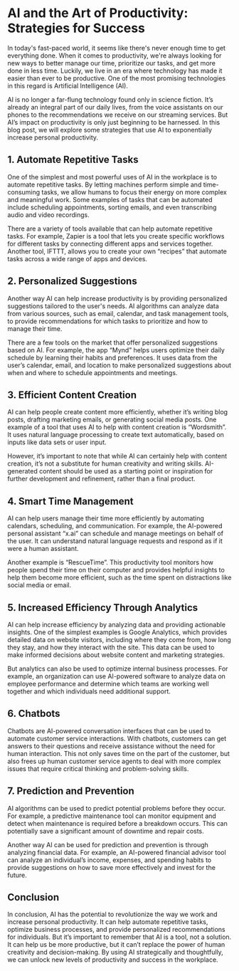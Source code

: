 # AI and the Art of Productivity: Strategies for Success

In today's fast-paced world, it seems like there's never enough time to get everything done. When it comes to productivity, we're always looking for new ways to better manage our time, prioritize our tasks, and get more done in less time. Luckily, we live in an era where technology has made it easier than ever to be productive. One of the most promising technologies in this regard is Artificial Intelligence (AI). 

AI is no longer a far-flung technology found only in science fiction. It’s already an integral part of our daily lives, from the voice assistants on our phones to the recommendations we receive on our streaming services. But AI’s impact on productivity is only just beginning to be harnessed. In this blog post, we will explore some strategies that use AI to exponentially increase personal productivity.

## 1. Automate Repetitive Tasks

One of the simplest and most powerful uses of AI in the workplace is to automate repetitive tasks. By letting machines perform simple and time-consuming tasks, we allow humans to focus their energy on more complex and meaningful work. Some examples of tasks that can be automated include scheduling appointments, sorting emails, and even transcribing audio and video recordings.

There are a variety of tools available that can help automate repetitive tasks. For example, Zapier is a tool that lets you create specific workflows for different tasks by connecting different apps and services together. Another tool, IFTTT, allows you to create your own “recipes” that automate tasks across a wide range of apps and devices.

## 2. Personalized Suggestions

Another way AI can help increase productivity is by providing personalized suggestions tailored to the user's needs. AI algorithms can analyze data from various sources, such as email, calendar, and task management tools, to provide recommendations for which tasks to prioritize and how to manage their time. 

There are a few tools on the market that offer personalized suggestions based on AI. For example, the app “Mynd” helps users optimize their daily schedule by learning their habits and preferences. It uses data from the user’s calendar, email, and location to make personalized suggestions about when and where to schedule appointments and meetings.

## 3. Efficient Content Creation

AI can help people create content more efficiently, whether it’s writing blog posts, drafting marketing emails, or generating social media posts. One example of a tool that uses AI to help with content creation is “Wordsmith”. It uses natural language processing to create text automatically, based on inputs like data sets or user input.

However, it’s important to note that while AI can certainly help with content creation, it’s not a substitute for human creativity and writing skills. AI-generated content should be used as a starting point or inspiration for further development and refinement, rather than a final product.

## 4. Smart Time Management

AI can help users manage their time more efficiently by automating calendars, scheduling, and communication. For example, the AI-powered personal assistant “x.ai” can schedule and manage meetings on behalf of the user. It can understand natural language requests and respond as if it were a human assistant.

Another example is “RescueTime”. This productivity tool monitors how people spend their time on their computer and provides helpful insights to help them become more efficient, such as the time spent on distractions like social media or email. 

## 5. Increased Efficiency Through Analytics

AI can help increase efficiency by analyzing data and providing actionable insights. One of the simplest examples is Google Analytics, which provides detailed data on website visitors, including where they come from, how long they stay, and how they interact with the site. This data can be used to make informed decisions about website content and marketing strategies.

But analytics can also be used to optimize internal business processes. For example, an organization can use AI-powered software to analyze data on employee performance and determine which teams are working well together and which individuals need additional support.

## 6. Chatbots

Chatbots are AI-powered conversation interfaces that can be used to automate customer service interactions. With chatbots, customers can get answers to their questions and receive assistance without the need for human interaction. This not only saves time on the part of the customer, but also frees up human customer service agents to deal with more complex issues that require critical thinking and problem-solving skills.

## 7. Prediction and Prevention

AI algorithms can be used to predict potential problems before they occur. For example, a predictive maintenance tool can monitor equipment and detect when maintenance is required before a breakdown occurs. This can potentially save a significant amount of downtime and repair costs.

Another way AI can be used for prediction and prevention is through analyzing financial data. For example, an AI-powered financial advisor tool can analyze an individual’s income, expenses, and spending habits to provide suggestions on how to save more effectively and invest for the future.

## Conclusion

In conclusion, AI has the potential to revolutionize the way we work and increase personal productivity. It can help automate repetitive tasks, optimize business processes, and provide personalized recommendations for individuals. But it’s important to remember that AI is a tool, not a solution. It can help us be more productive, but it can’t replace the power of human creativity and decision-making. By using AI strategically and thoughtfully, we can unlock new levels of productivity and success in the workplace.